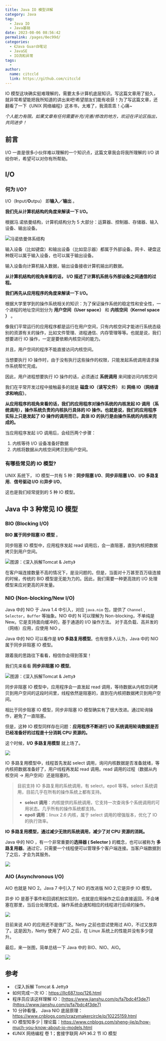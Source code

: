 ```yaml
---
title: Java IO 模型详解
category: Java
tag: 
  - Java IO
  - Java基础
date: 2023-08-06 08:56:42
permalink: /pages/0ec99d/
categories: 
  - 《Java Guard》笔记
  - JavaSE
  - IO流和异常
tags: 
  - 
author: 
  name: citccld
  link: https://github.com/citccld
---
```


IO 模型这块确实挺难理解的，需要太多计算机底层知识。写这篇文章用了挺久，就非常希望能把我所知道的讲出来吧!希望朋友们能有收获！为了写这篇文章，还翻看了一下《UNIX 网络编程》这本书，太难了，我滴乖乖！心痛~

_个人能力有限。如果文章有任何需要补充/完善/修改的地方，欢迎在评论区指出，共同进步！_

## 前言

I/O 一直是很多小伙伴难以理解的一个知识点，这篇文章我会将我所理解的 I/O 讲给你听，希望可以对你有所帮助。

## I/O

### 何为 I/O?

I/O（**I**nput/**O**utpu） 即**输入／输出** 。

**我们先从计算机结构的角度来解读一下 I/O。**

根据冯.诺依曼结构，计算机结构分为 5 大部分：运算器、控制器、存储器、输入设备、输出设备。

![冯诺依曼体系结构](https://oss.javaguide.cn/github/javaguide/java/io/watermark,type_ZmFuZ3poZW5naGVpdGk,shadow_10,text_aHR0cHM6Ly9pcy1jbG91ZC5ibG9nLmNzZG4ubmV0,size_16,color_FFFFFF,t_70.jpeg)

输入设备（比如键盘）和输出设备（比如显示器）都属于外部设备。网卡、硬盘这种既可以属于输入设备，也可以属于输出设备。

输入设备向计算机输入数据，输出设备接收计算机输出的数据。

**从计算机结构的视角来看的话， I/O 描述了计算机系统与外部设备之间通信的过程。**

**我们再先从应用程序的角度来解读一下 I/O。**

根据大学里学到的操作系统相关的知识：为了保证操作系统的稳定性和安全性，一个进程的地址空间划分为 **用户空间（User space）** 和 **内核空间（Kernel space ）** 。

像我们平常运行的应用程序都是运行在用户空间，只有内核空间才能进行系统态级别的资源有关的操作，比如文件管理、进程通信、内存管理等等。也就是说，我们想要进行 IO 操作，一定是要依赖内核空间的能力。

并且，用户空间的程序不能直接访问内核空间。

当想要执行 IO 操作时，由于没有执行这些操作的权限，只能发起系统调用请求操作系统帮忙完成。

因此，用户进程想要执行 IO 操作的话，必须通过 **系统调用** 来间接访问内核空间

我们在平常开发过程中接触最多的就是 **磁盘 IO（读写文件）** 和 **网络 IO（网络请求和响应）**。

**从应用程序的视角来看的话，我们的应用程序对操作系统的内核发起 IO 调用（系统调用），操作系统负责的内核执行具体的 IO 操作。也就是说，我们的应用程序实际上只是发起了 IO 操作的调用而已，具体 IO 的执行是由操作系统的内核来完成的。**

当应用程序发起 I/O 调用后，会经历两个步骤：

1. 内核等待 I/O 设备准备好数据
2. 内核将数据从内核空间拷贝到用户空间。

### 有哪些常见的 IO 模型?

UNIX 系统下， IO 模型一共有 5 种：**同步阻塞 I/O**、**同步非阻塞 I/O**、**I/O 多路复用**、**信号驱动 I/O** 和**异步 I/O**。

这也是我们经常提到的 5 种 IO 模型。

## Java 中 3 种常见 IO 模型

### BIO (Blocking I/O)

**BIO 属于同步阻塞 IO 模型** 。

同步阻塞 IO 模型中，应用程序发起 read 调用后，会一直阻塞，直到内核把数据拷贝到用户空间。

![图源：《深入拆解Tomcat & Jetty》](https://p3-juejin.byteimg.com/tos-cn-i-k3u1fbpfcp/6a9e704af49b4380bb686f0c96d33b81~tplv-k3u1fbpfcp-watermark.image)

在客户端连接数量不高的情况下，是没问题的。但是，当面对十万甚至百万级连接的时候，传统的 BIO 模型是无能为力的。因此，我们需要一种更高效的 I/O 处理模型来应对更高的并发量。

### NIO (Non-blocking/New I/O)

Java 中的 NIO 于 Java 1.4 中引入，对应 `java.nio` 包，提供了 `Channel` , `Selector`，`Buffer` 等抽象。NIO 中的 N 可以理解为 Non-blocking，不单纯是 New。它是支持面向缓冲的，基于通道的 I/O 操作方法。 对于高负载、高并发的（网络）应用，应使用 NIO 。

Java 中的 NIO 可以看作是 **I/O 多路复用模型**。也有很多人认为，Java 中的 NIO 属于同步非阻塞 IO 模型。

跟着我的思路往下看看，相信你会得到答案！

我们先来看看 **同步非阻塞 IO 模型**。

![图源：《深入拆解Tomcat & Jetty》](https://p3-juejin.byteimg.com/tos-cn-i-k3u1fbpfcp/bb174e22dbe04bb79fe3fc126aed0c61~tplv-k3u1fbpfcp-watermark.image)

同步非阻塞 IO 模型中，应用程序会一直发起 read 调用，等待数据从内核空间拷贝到用户空间的这段时间里，线程依然是阻塞的，直到在内核把数据拷贝到用户空间。

相比于同步阻塞 IO 模型，同步非阻塞 IO 模型确实有了很大改进。通过轮询操作，避免了一直阻塞。

但是，这种 IO 模型同样存在问题：**应用程序不断进行 I/O 系统调用轮询数据是否已经准备好的过程是十分消耗 CPU 资源的。**

这个时候，**I/O 多路复用模型** 就上场了。

![](https://p6-juejin.byteimg.com/tos-cn-i-k3u1fbpfcp/88ff862764024c3b8567367df11df6ab~tplv-k3u1fbpfcp-watermark.image)

IO 多路复用模型中，线程首先发起 select 调用，询问内核数据是否准备就绪，等内核把数据准备好了，用户线程再发起 read 调用。read 调用的过程（数据从内核空间 -> 用户空间）还是阻塞的。

> 目前支持 IO 多路复用的系统调用，有 select，epoll 等等。select 系统调用，目前几乎在所有的操作系统上都有支持。
>
> - **select 调用**：内核提供的系统调用，它支持一次查询多个系统调用的可用状态。几乎所有的操作系统都支持。
> - **epoll 调用**：linux 2.6 内核，属于 select 调用的增强版本，优化了 IO 的执行效率。

**IO 多路复用模型，通过减少无效的系统调用，减少了对 CPU 资源的消耗。**

Java 中的 NIO ，有一个非常重要的**选择器 ( Selector )** 的概念，也可以被称为 **多路复用器**。通过它，只需要一个线程便可以管理多个客户端连接。当客户端数据到了之后，才会为其服务。

![](https://p3-juejin.byteimg.com/tos-cn-i-k3u1fbpfcp/0f483f2437ce4ecdb180134270a00144~tplv-k3u1fbpfcp-watermark.image)

### AIO (Asynchronous I/O)

AIO 也就是 NIO 2。Java 7 中引入了 NIO 的改进版 NIO 2,它是异步 IO 模型。

异步 IO 是基于事件和回调机制实现的，也就是应用操作之后会直接返回，不会堵塞在那里，当后台处理完成，操作系统会通知相应的线程进行后续的操作。

![](https://p1-juejin.byteimg.com/tos-cn-i-k3u1fbpfcp/3077e72a1af049559e81d18205b56fd7~tplv-k3u1fbpfcp-watermark.image)

目前来说 AIO 的应用还不是很广泛。Netty 之前也尝试使用过 AIO，不过又放弃了。这是因为，Netty 使用了 AIO 之后，在 Linux 系统上的性能并没有多少提升。

最后，来一张图，简单总结一下 Java 中的 BIO、NIO、AIO。

![](https://images.xiaozhuanlan.com/photo/2020/33b193457c928ae02217480f994814b6.png)

## 参考

- 《深入拆解 Tomcat & Jetty》
- 如何完成一次 IO：https://llc687.top/126.html
- 程序员应该这样理解 IO：[https://www.jianshu.com/p/fa7bdc4f3de7](https://www.jianshu.com/p/fa7bdc4f3de7)
- 10 分钟看懂， Java NIO 底层原理：https://www.cnblogs.com/crazymakercircle/p/10225159.html
- IO 模型知多少 | 理论篇：https://www.cnblogs.com/sheng-jie/p/how-much-you-know-about-io-models.html
- 《UNIX 网络编程 卷 1；套接字联网 API 》6.2 节 IO 模型
